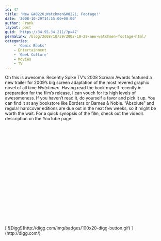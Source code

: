 ```yaml
---
id: 47
title: 'New &#8220;Watchmen&#8221; Footage!'
date: '2008-10-29T14:55:00+00:00'
author: Frank
layout: post
guid: 'https://34.95.34.211/?p=47'
permalink: /blog/2008/10/29/2008-10-29-new-watchmen-footage-html/
categories:
    - 'Comic Books'
    - Entertainment
    - 'Geek Culture'
    - Movies
    - TV
---
```


<div src="v5"><div>Oh this is awesome. Recently Spike TV’s 2008 Scream Awards featured a new trailer for 2009’s big screen adaptation of the most revered graphic novel of all time <span class="Apple-style-span" style="font-style: italic;">Watchmen</span>. Having read the book myself recently in preparation for the film’s release, I can vouch for its high levels of awesomeness. If you haven’t read it, do yourself a favor and pick it up. You can find it at any bookstore like Borders or Barnes &amp; Noble. “Absolute” and regular hardcover editions are due out in the next few weeks, so it might be worth the wait. For a quick synopsis of the film, check out the video’s description on the YouTube page.</div><div><object height="344" width="425"><param name="movie" value="http://www.youtube.com/v/zRiuGRAU7WI&hl=en&fs=1"></param><param name="allowFullScreen" value="true"></param><embed allowfullscreen="true" height="344" src="http://www.youtube.com/v/zRiuGRAU7WI&hl=en&fs=1" type="application/x-shockwave-flash" width="425"></embed></object></div>[  
![Digg!](http://digg.com/img/badges/100x20-digg-button.gif)  ](http://digg.com/)

</div>